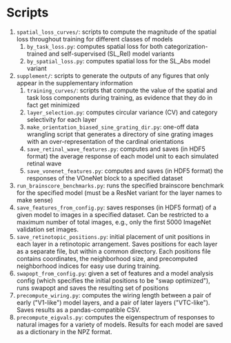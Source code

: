 # Scripts
1. `spatial_loss_curves/`: scripts to compute the magnitude of the spatial loss throughout training for different classes of models
    1. `by_task_loss.py`: computes spatial loss for both categorization-trained and self-supervised (SL_Rel)
        model variants
    2. `by_spatial_loss.py`: computes spatial loss for the SL_Abs model variant
2. `supplement/`:  scripts to generate the outputs of any figures that only appear in the supplementary information
    1. `training_curves/`: scripts that compute the value of the spatial and task loss components during training, as evidence that they do in fact get minimized
    2. `layer_selection.py`: computes circular variance (CV) and category selectivity for each layer
    3. `make_orientation_biased_sine_grating_dir.py`: one-off data wrangling script that generates a directory of sine grating images with an over-representation of the cardinal orientations
    4. `save_retinal_wave_features.py`: computes and saves (in HDF5 format) the average response of each model unit to each simulated retinal wave
    5. `save_vonenet_features.py`: computes and saves (in HDF5 format) the responses of the VOneNet block to a specified dataset
3. `run_brainscore_benchmarks.py`: runs the specified brainscore benchmark for the specified model (must be a ResNet variant for the layer names to make sense)
4. `save_features_from_config.py`: saves responses (in HDF5 format) of a given model to images in a specified dataset. Can be restricted to a maximum number of total images, e.g., only the first 5000 ImageNet validation set images.
5. `save_retinotopic_positions.py`: initial placement of unit positions in each layer in a retinotopic arrangement. Saves positions for each layer as a separate file, but within a common directory. Each positions file contains coordinates, the neighborhood size, and precomputed neighborhood indices for easy use during training.
6. `swapopt_from_config.py`: given a set of features and a model analysis config (which specifies the initial positions to be "swap optimized"), runs swapopt and saves the resulting set of positions
7. `precompute_wiring.py`: computes the wiring length between a pair of early ("V1-like") model layers, and a pair of later layers ("VTC-like"). Saves results as a pandas-compatible CSV.
8. `precompute_eigvals.py`: computes the eigenspectrum of responses to natural images for a variety of models. Results for each model are saved as a dictionary in the NPZ format. 